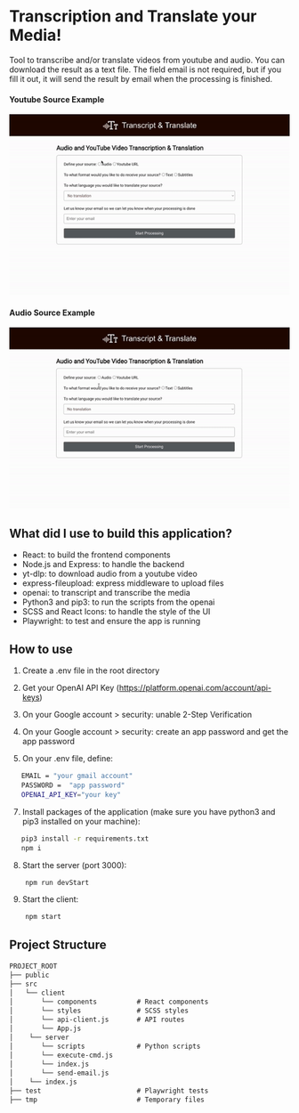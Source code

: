 # Transcription and Translate your Media!

Tool to transcribe and/or translate videos from youtube and audio. You can download the result as a text file. The field email is not required, but if you fill it out, it will send the result by email when the processing is finished.

#### Youtube Source Example

![Alt Text](./readme-files/youtube-example.gif)

#### Audio Source Example

![Alt Text](./readme-files/audio-example.gif)

## What did I use to build this application?

- React: to build the frontend components
- Node.js and Express: to handle the backend
- yt-dlp: to download audio from a youtube video
- express-fileupload: express middleware to upload files
- openai: to transcript and transcribe the media
- Python3 and pip3: to run the scripts from the openai
- SCSS and React Icons: to handle the style of the UI
- Playwright: to test and ensure the app is running

## How to use

1. Create a .env file in the root directory
   
2. Get your OpenAI API Key (https://platform.openai.com/account/api-keys)

3. On your Google account > security: unable 2-Step Verification

4. On your Google account > security: create an app password and get the app password

6. On your .env file, define:

```bash
   EMAIL = "your gmail account"
   PASSWORD =  "app password"
   OPENAI_API_KEY="your key"
```

7. Install packages of the application (make sure you have python3 and pip3 installed on your machine):

```bash
   pip3 install -r requirements.txt
   npm i
```

8. Start the server (port 3000):

```bash
    npm run devStart
```

9. Start the client:

```bash
    npm start
```

## Project Structure

```
PROJECT_ROOT
├── public
├── src
│   └── client
│       └── components          # React components
│       └── styles              # SCSS styles
│       └── api-client.js       # API routes
│       └── App.js
│    └── server
│       └── scripts             # Python scripts
│       └── execute-cmd.js
│       └── index.js
│       └── send-email.js
│    └── index.js
├── test                        # Playwright tests
├── tmp                         # Temporary files
```
